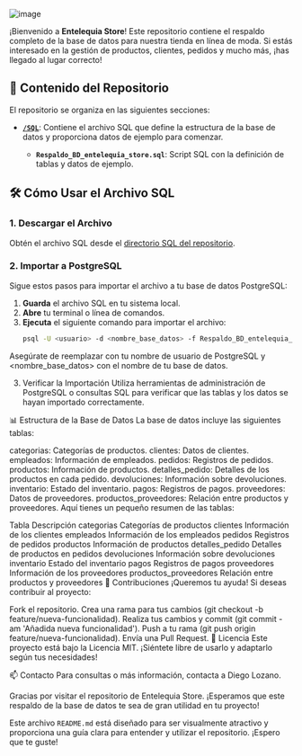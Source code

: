 ![image](https://github.com/user-attachments/assets/eaa6b40e-fda3-40db-9f04-0d3ffaae09b5)



¡Bienvenido a **Entelequia Store**! Este repositorio contiene el respaldo completo de la base de datos para nuestra tienda en línea de moda. Si estás interesado en la gestión de productos, clientes, pedidos y mucho más, ¡has llegado al lugar correcto!

## 📁 Contenido del Repositorio

El repositorio se organiza en las siguientes secciones:

- **[`/SQL`](SQL/)**: Contiene el archivo SQL que define la estructura de la base de datos y proporciona datos de ejemplo para comenzar.

  - **`Respaldo_BD_entelequia_store.sql`**: Script SQL con la definición de tablas y datos de ejemplo.

## 🛠️ Cómo Usar el Archivo SQL

### 1. Descargar el Archivo

Obtén el archivo SQL desde el [directorio SQL del repositorio](https://github.com/diegolozadev/BD_ENTELEQUIA_STORE/tree/main/SQL).

### 2. Importar a PostgreSQL

Sigue estos pasos para importar el archivo a tu base de datos PostgreSQL:

1. **Guarda** el archivo SQL en tu sistema local.
2. **Abre** tu terminal o línea de comandos.
3. **Ejecuta** el siguiente comando para importar el archivo:
   ```bash
   psql -U <usuario> -d <nombre_base_datos> -f Respaldo_BD_entelequia_store.sql
Asegúrate de reemplazar <usuario> con tu nombre de usuario de PostgreSQL y <nombre_base_datos> con el nombre de tu base de datos.

3. Verificar la Importación
Utiliza herramientas de administración de PostgreSQL o consultas SQL para verificar que las tablas y los datos se hayan importado correctamente.

📊 Estructura de la Base de Datos
La base de datos incluye las siguientes tablas:

categorias: Categorías de productos.
clientes: Datos de clientes.
empleados: Información de empleados.
pedidos: Registros de pedidos.
productos: Información de productos.
detalles_pedido: Detalles de los productos en cada pedido.
devoluciones: Información sobre devoluciones.
inventario: Estado del inventario.
pagos: Registros de pagos.
proveedores: Datos de proveedores.
productos_proveedores: Relación entre productos y proveedores.
Aquí tienes un pequeño resumen de las tablas:

Tabla	Descripción
categorias	Categorías de productos
clientes	Información de los clientes
empleados	Información de los empleados
pedidos	Registros de pedidos
productos	Información de productos
detalles_pedido	Detalles de productos en pedidos
devoluciones	Información sobre devoluciones
inventario	Estado del inventario
pagos	Registros de pagos
proveedores	Información de los proveedores
productos_proveedores	Relación entre productos y proveedores
🤝 Contribuciones
¡Queremos tu ayuda! Si deseas contribuir al proyecto:

Fork el repositorio.
Crea una rama para tus cambios (git checkout -b feature/nueva-funcionalidad).
Realiza tus cambios y commit (git commit -am 'Añadida nueva funcionalidad').
Push a tu rama (git push origin feature/nueva-funcionalidad).
Envía una Pull Request.
📜 Licencia
Este proyecto está bajo la Licencia MIT. ¡Siéntete libre de usarlo y adaptarlo según tus necesidades!

📫 Contacto
Para consultas o más información, contacta a Diego Lozano.

Gracias por visitar el repositorio de Entelequia Store. ¡Esperamos que este respaldo de la base de datos te sea de gran utilidad en tu proyecto!

Este archivo `README.md` está diseñado para ser visualmente atractivo y proporciona una guía clara para entender y utilizar el repositorio. ¡Espero que te guste!

